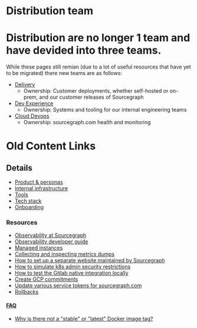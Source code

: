 # Distribution team

# Distribution are no longer 1 team and have devided into three teams.

While these pages still remian (due to a lot of useful resources that have yet to be migrated) there new teams are as follows:

- [Delivery](../enablement/delivery/index.md)
  - Ownership: Customer deployments, whether self-hosted or on-prem, and our customer releases of Sourcegraph
- [Dev Experience](../enablement/dev-experience/index.md)
  - Ownership: Systems and tooling for our internal engineering teams
- [Cloud Devops](../cloud/devops/index.md)
  - Ownership: sourcegraph.com health and monitoring

# Old Content Links

## Details

- [Product & personas](product.md)
- [Internal infrastructure](internal_infrastructure.md)
- [Tools](tools/index.md)
- [Tech stack](tech_stack.md)
- [Onboarding](onboarding.md)

### Resources

- [Observability at Sourcegraph](../observability/index.md)
- [Observability developer guide](https://docs.sourcegraph.com/dev/background-information/observability)
- [Managed instances](../enablement/delivery/managed/index.md)
- [Collecting and inspecting metrics dumps](metrics_dumps.md)
- [How to set up a separate website maintained by Sourcegraph](separate_website.md)
- [How to simulate k8s admin security restrictions](k8s_admin_custom_policy.md)
- [How to test the Gitlab native integration locally](gitlab_native_local.md)
- [Create GCP commitments](gcp.md#committed-use-discounts)
- [Update various service tokens for sourcegraph.com](tokens.md)
- [Rollbacks](rollbacks.md)

#### [FAQ](faq.md)

- [Why is there not a "stable" or "latest" Docker image tag?](faq.md#why-is-there-not-a-stable-or-latest-docker-image-tag)
